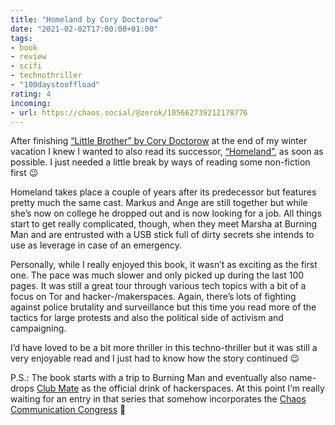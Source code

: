 ```yaml
---
title: "Homeland by Cory Doctorow"
date: "2021-02-02T17:00:00+01:00"
tags:
- book
- review
- scifi
- technothriller
- "100daystooffload"
rating: 4
incoming:
- url: https://chaos.social/@zerok/105662739212178776
---
```


After finishing [“Little Brother” by Cory Doctorow](https://zerokspot.com/weblog/2021/01/08/little-brother/) at the end of my winter vacation I knew I wanted to also read its successor, [“Homeland”](https://craphound.com/category/homeland/), as soon as possible. I just needed a little break by ways of reading some non-fiction first 😉

Homeland takes place a couple of years after its predecessor but features pretty much the same cast. Markus and Ange are still together but while she’s now on college he dropped out and is now looking for a job. All things start to get really complicated, though, when they meet Marsha at Burning Man and are entrusted with a USB stick full of dirty secrets she intends to use as leverage in case of an emergency.

Personally, while I really enjoyed this book, it wasn’t as exciting as the first one. The pace was much slower and only picked up during the last 100 pages. It was still a great tour through various tech topics with a bit of a focus on Tor and hacker-/makerspaces. Again, there’s lots of fighting against police brutality and surveillance but this time you read more of the tactics for large protests and also the political side of activism and campaigning.

I’d have loved to be a bit more thriller in this techno-thriller but it was still a very enjoyable read and I just had to know how the story continued 😉

P.S.: The book starts with a trip to Burning Man and eventually also name-drops [Club Mate](https://www.club-mate.de/) as the official drink of hackerspaces. At this point I’m really waiting for an entry in that series that somehow incorporates the [Chaos Communication Congress](https://en.wikipedia.org/wiki/Chaos_Communication_Congress) 🙂
